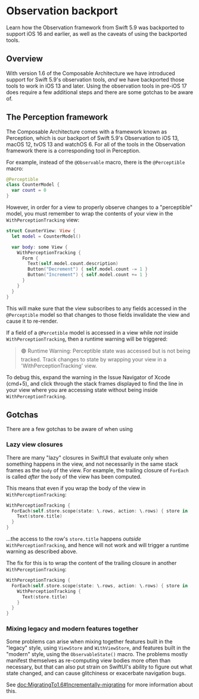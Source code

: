 # Observation backport

Learn how the Observation framework from Swift 5.9 was backported to support iOS 16 and earlier, 
as well as the caveats of using the backported tools.

## Overview

With version 1.6<!--TODO:Update version--> of the Composable Architecture we have introduced 
support for Swift 5.9's observation tools, _and_ we have backported those tools to work in iOS 13
and later. Using the observation tools in pre-iOS 17 does require a few additional steps and there
are some gotchas to be aware of.

## The Perception framework

The Composable Architecture comes with a framework known as Perception, which is our backport of
Swift 5.9's Observation to iOS 13, macOS 12, tvOS 13 and watchOS 6. For all of the tools in the
Observation framework there is a corresponding tool in Perception.

For example, instead of the `@Observable` macro, there is the `@Perceptible` macro:

```swift
@Perceptible
class CounterModel {
  var count = 0
}
```

However, in order for a view to properly observe changes to a "perceptible" model, you must 
remember to wrap the contents of your view in the `WithPerceptionTracking` view:

```swift
struct CounterView: View {
  let model = CounterModel()

  var body: some View {
    WithPerceptionTracking {
      Form {
        Text(self.model.count.description)
        Button("Decrement") { self.model.count -= 1 }
        Button("Increment") { self.model.count += 1 }
      }
    }
  }
}
```

This will make sure that the view subscribes to any fields accessed in the `@Perceptible` model so 
that changes to those fields invalidate the view and cause it to re-render.

If a field of a `@Percetible` model is accessed in a view while _not_ inside 
`WithPerceptionTracking`, then a runtime warning will be triggered:

> 🟣 Runtime Warning: Perceptible state was accessed but is not being tracked. Track changes to 
state by wrapping your view in a 'WithPerceptionTracking' view.

To debug this, expand the warning in the Issue Navigator of Xcode (cmd+5), and click through the
stack frames displayed to find the line in your view where you are accessing state without being
inside `WithPerceptionTracking`.

## Gotchas

There are a few gotchas to be aware of when using 

### Lazy view closures

There are many "lazy" closures in SwiftUI that evaluate only when something happens in the view, 
and not necessarily in the same stack frames as the `body` of the view. For example, the trailing
closure of `ForEach` is called _after_ the `body` of the view has been computed.

This means that even if you wrap the body of the view in `WithPerceptionTracking`:

```swift
WithPerceptionTracking {
  ForEach(self.store.scope(state: \.rows, action: \.rows) { store in
    Text(store.title)
  }
}
```

…the access to the row's `store.title` happens _outside_ `WithPerceptionTracking`, and hence will
not work and will trigger a runtime warning as described above.

The fix for this is to wrap the content of the trailing closure in another `WithPerceptionTracking`:

```swift
WithPerceptionTracking {
  ForEach(self.store.scope(state: \.rows, action: \.rows) { store in
    WithPerceptionTracking {
      Text(store.title)
    }
  }
}
```

### Mixing legacy and modern features together

Some problems can arise when mixing together features built in the "legacy" style, using 
``ViewStore`` and ``WithViewStore``, and features built in the "modern" style, using the 
``ObservableState()`` macro. The problems mostly manifest themselves as re-computing view bodies
more often than necessary, but that can also put strain on SwiftUI's ability to figure out what
state changed, and can cause glitchiness or exacerbate navigation bugs.

See <doc:MigratingTo1.6#Incrementally-migrating> for more information about this.
